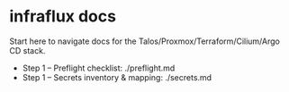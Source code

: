 # infraflux docs

Start here to navigate docs for the Talos/Proxmox/Terraform/Cilium/Argo CD stack.

- Step 1 – Preflight checklist: ./preflight.md
- Step 1 – Secrets inventory & mapping: ./secrets.md
